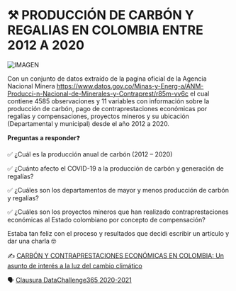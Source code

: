  # ⚒ **PRODUCCIÓN DE CARBÓN Y REGALIAS EN COLOMBIA ENTRE 2012 A 2020**
![IMAGEN](https://catercoq.com/wp-content/uploads/2019/07/articulo-1.png)

Con un conjunto de datos extraído de la pagina oficial de la Agencia Nacional Minera https://www.datos.gov.co/Minas-y-Energ-a/ANM-Producci-n-Nacional-de-Minerales-y-Contraprest/r85m-vv6c el cual contiene 4585 observaciones y 11 variables con información sobre la producción de carbón, pago de contraprestaciones económicas por regalías y compensaciones, proyectos mineros y su ubicación (Departamental y municipal) desde el año 2012 a 2020.


**Preguntas a responder**❓

✅ ¿Cuál es la producción anual de carbón (2012 – 2020)

✅ ¿Cuánto afecto el COVID-19 a la producción de carbón y generación de regalías?

✅ ¿Cuáles son los departamentos de mayor y menos producción de carbón y regalías?

✅ ¿Cuáles son los proyectos mineros que han realizado contraprestaciones económicas al Estado colombiano por concepto de compensación?


Estaba tan feliz con el proceso y resultados que decidi escribir un artículo y dar una charla 🤓

✍ [CARBÓN Y CONTRAPRESTACIONES ECONÓMICAS EN COLOMBIA: Un asunto de interés a la luz del cambio climático](https://lilivalgo.medium.com/carb%C3%B3n-y-contraprestaciones-econ%C3%B3micas-en-colombia-bc904496a5c2)

🗣 [Clausura DataChallenge365 2020-2021](https://docs.google.com/presentation/d/1uLEAud1tXsf8k6MNW5scq4c1eyDkokNEeQnWB9UCGi8/edit#slide=id.p)
